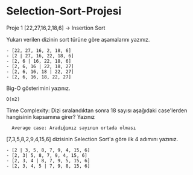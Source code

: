 # Selection-Sort-Projesi

Proje 1
[22,27,16,2,18,6] -> Insertion Sort

Yukarı verilen dizinin sort türüne göre aşamalarını yazınız.

    - [22, 27, 16, 2, 18, 6]
    - [2 | 27, 16, 22, 18, 6]
    - [2, 6 | 16, 22, 18, 6]
    - [2, 6, 16 | 22, 18, 27]
    - [2, 6, 16, 18 | 22, 27]
    - [2, 6, 16, 18, 22, 27]

Big-O gösterimini yazınız.

    O(n2)

Time Complexity: Dizi sıralandıktan sonra 18 sayısı aşağıdaki case'lerden hangisinin kapsamına girer? Yazınız

      Average case: Aradığımız sayının ortada olması




[7,3,5,8,2,9,4,15,6] dizisinin Selection Sort'a göre ilk 4 adımını yazınız.

    - [2 | 3, 5, 8, 7, 9, 4, 15, 6]
    - [2, 3| 5, 8, 7, 9, 4, 15, 6]
    - [2, 3, 4 | 8, 7, 9, 5, 15, 6]
    - [2, 3, 4, 5 | 7, 9, 8, 15, 6]
